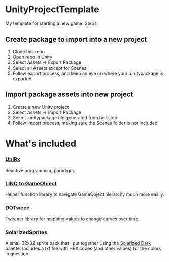 # UnityProjectTemplate
My template for starting a new game. Steps:

## Create package to import into a new project
1. Clone this repo
2. Open repo in Unity
3. Select Assets -> Export Package
4. Select all Assets except for Scenes
5. Follow export process, and keep an eye on where your .unitypackage is exported.

## Import package assets into new project
1. Create a new Unity project
2. Select Assets -> Import Package
3. Select .unitypackage file generated from last step
4. Follow import process, making sure the Scenes folder is not included.


# What's included

### [UniRx](https://github.com/neuecc/UniRx)
Reactive programming paradigm.

### [LINQ to GameObject](https://github.com/neuecc/LINQ-to-GameObject-for-Unity#:~:text=LINQ%20to%20GameObject%20is%20GameObject,LINQ%20and%20performance%20of%20iteration.)
Helper function library to navigate GameObject hierarchy much more easily.

### [DOTween](http://dotween.demigiant.com/)
Tweener library for mapping values to change curves over time.

### SolarizedSprites
A small 32x32 sprite pack that I put together using the [Solarized Dark](https://ethanschoonover.com/solarized/) palette. Includes a txt file with HEX codes (and other values) for the colors in question.
